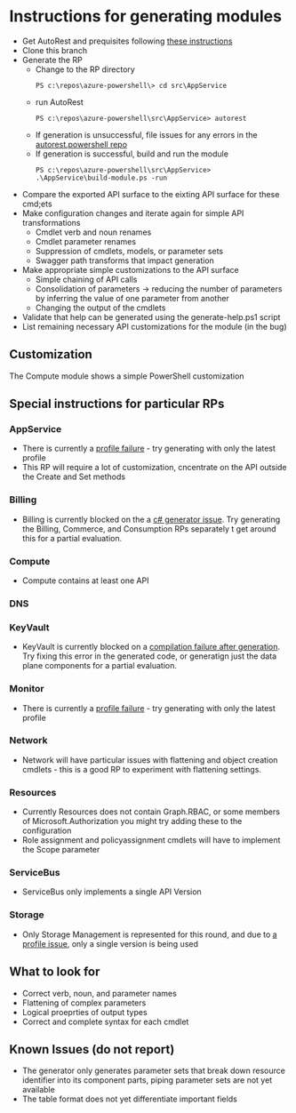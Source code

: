 # Instructions for generating modules
- Get AutoRest and prequisites following [these instructions](https://github.com/Azure/autorest/blob/master/docs/powershell/readme.md)
- Clone this branch
- Generate the RP
  - Change to the RP directory
    ``` 
    PS c:\repos\azure-powershell\> cd src\AppService
    ```
  - run AutoRest
    ```
    PS c:\repos\azure-powershell\src\AppService> autorest
    ```
  - If generation is unsuccessful, file issues for any errors in the [autorest.powershell repo](https://github.com/azure/autorest.powershell/issues)
  - If generation is successful, build and run the module
    ```
    PS c:\repos\azure-powershell\src\AppService> .\AppService\build-module.ps -run
    ```
- Compare the exported API surface to the eixting API surface for these cmd;ets
- Make configuration changes and iterate again for simple API transformations
  - Cmdlet verb and noun renames
  - Cmdlet parameter renames
  - Suppression of cmdlets, models, or parameter sets
  - Swagger path transforms that impact generation
- Make appropriate simple customizations to the API surface
  - Simple chaining of API calls
  - Consolidation of parameters -> reducing the number of parameters by inferring the value of one parameter from another
  - Changing the output of the cmdlets
- Validate that help can be generated using the generate-help.ps1 script
- List remaining necessary API customizations for the module (in the bug)

## Customization
The Compute module shows a simple PowerShell customization

## Special instructions for particular RPs
### AppService
- There is currently a [profile failure](https://github.com/Azure/autorest.powershell/issues/192) - try generating with only the latest profile
- This RP will require a lot of customization, cncentrate on the API outside the Create and Set methods
### Billing
- Billing is currently blocked on the a [c# generator issue](https://github.com/Azure/autorest.powershell/issues/193).  Try generating the Billing, Commerce, and Consumption RPs separately t get around this for a partial evaluation.
### Compute
- Compute contains at least one API
### DNS

### KeyVault
- KeyVault is currently blocked on a [compilation failure after generation](https://github.com/Azure/autorest.powershell/issues/195).  Try fixing this error in the generated code, or generatign just the data plane components for a partial evaluation.
### Monitor
- There is currently a [profile failure](https://github.com/Azure/autorest.powershell/issues/196) - try generating with only the latest profile
### Network
- Network will have particular issues with flattening and object creation cmdlets - this is a good RP to experiment with flattening settings.
### Resources
- Currently Resources does not contain Graph.RBAC, or some members of Microsoft.Authorization you might try adding these to the configuration
- Role assignment and policyassignment cmdlets will have to implement the Scope parameter
### ServiceBus
- ServiceBus only implements a single API Version
### Storage
- Only Storage Management is represented for this round, and due to [a profile issue](https://github.com/Azure/autorest.powershell/issues/188), only a single version is being used

## What to look for
- Correct verb, noun, and parameter names
- Flattening of complex parameters
- Logical proeprties of output types
- Correct and complete syntax for each cmdlet

## Known Issues (do not report)
- The generator only generates parameter sets that break down resource identifier into its component parts, piping parameter sets are not yet available
- The table format does not yet differentiate important fields
